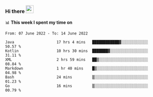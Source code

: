 ### Hi there <a href="https://www.gautamkrishnar.com/"><img src="https://media.giphy.com/media/hvRJCLFzcasrR4ia7z/giphy.gif" width="25px"></a>

📊 **This week I spent my time on**

<!--START_SECTION:waka-->

```text
From: 07 June 2022 - To: 14 June 2022

Java                   17 hrs 4 mins   ████████████▓░░░░░░░░░░░░   50.57 %
Kotlin                 10 hrs 30 mins  ███████▓░░░░░░░░░░░░░░░░░   31.11 %
XML                    2 hrs 59 mins   ██▒░░░░░░░░░░░░░░░░░░░░░░   08.84 %
Markdown               1 hr 40 mins    █▒░░░░░░░░░░░░░░░░░░░░░░░   04.98 %
Bash                   24 mins         ▒░░░░░░░░░░░░░░░░░░░░░░░░   01.23 %
Go                     16 mins         ▒░░░░░░░░░░░░░░░░░░░░░░░░   00.79 %
```

<!--END_SECTION:waka-->
